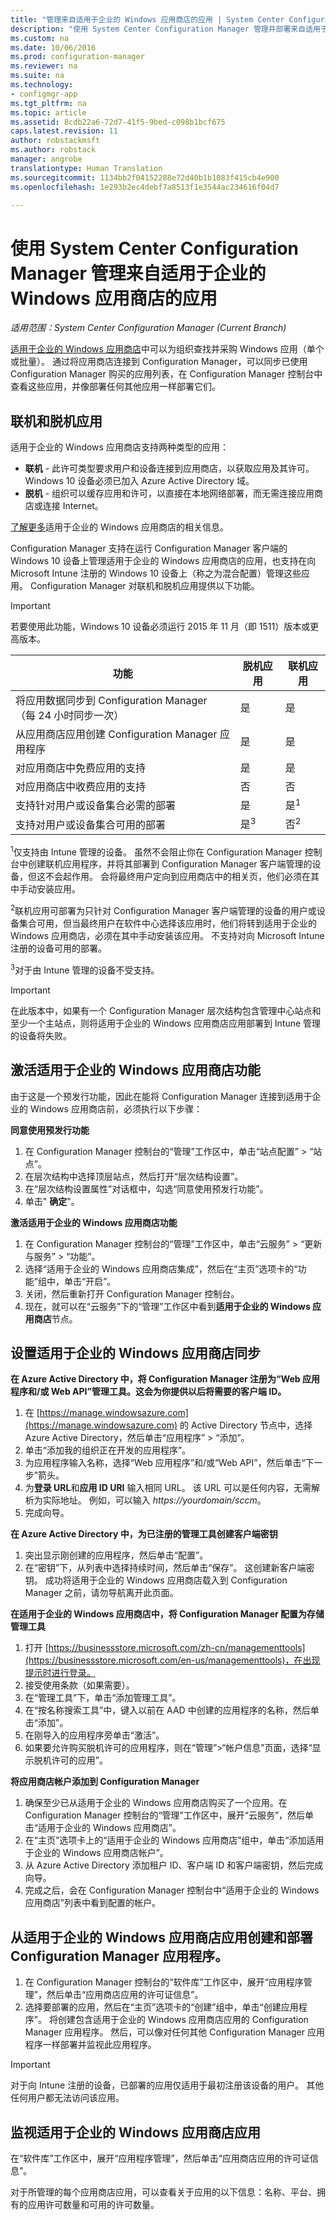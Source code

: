 ```yaml
---
title: "管理来自适用于企业的 Windows 应用商店的应用 | System Center Configuration Manager"
description: "使用 System Center Configuration Manager 管理并部署来自适用于企业的 Windows 应用商店的应用"
ms.custom: na
ms.date: 10/06/2016
ms.prod: configuration-manager
ms.reviewer: na
ms.suite: na
ms.technology:
- configmgr-app
ms.tgt_pltfrm: na
ms.topic: article
ms.assetid: 8cdb22a6-72d7-41f5-9bed-c098b1bcf675
caps.latest.revision: 11
author: robstackmsft
ms.author: robstack
manager: angrobe
translationtype: Human Translation
ms.sourcegitcommit: 1134bb2f04152288e72d40b1b1083f415cb4e900
ms.openlocfilehash: 1e293b2ec4debf7a8513f1e3544ac234616f04d7

---
```

# <a name="manage-apps-from-the-windows-store-for-business-with-system-center-configuration-manager"></a>使用 System Center Configuration Manager 管理来自适用于企业的 Windows 应用商店的应用

*适用范围：System Center Configuration Manager (Current Branch)*

[适用于企业的 Windows 应用商店](https://www.microsoft.com/business-store)中可以为组织查找并采购 Windows 应用（单个或批量）。 通过将应用商店连接到 Configuration Manager，可以同步已使用 Configuration Manager 购买的应用列表，在 Configuration Manager 控制台中查看这些应用，并像部署任何其他应用一样部署它们。


## <a name="online-and-offline-apps"></a>联机和脱机应用

适用于企业的 Windows 应用商店支持两种类型的应用：

- **联机** - 此许可类型要求用户和设备连接到应用商店，以获取应用及其许可。 Windows 10 设备必须已加入 Azure Active Directory 域。
- **脱机** - 组织可以缓存应用和许可，以直接在本地网络部署，而无需连接应用商店或连接 Internet。

[了解更多](https://technet.microsoft.com/itpro/windows/whats-new/windows-store-for-business-overview)适用于企业的 Windows 应用商店的相关信息。

Configuration Manager 支持在运行 Configuration Manager 客户端的 Windows 10 设备上管理适用于企业的 Windows 应用商店的应用，也支持在向 Microsoft Intune 注册的 Windows 10 设备上（称之为混合配置）管理这些应用。 Configuration Manager 对联机和脱机应用提供以下功能。

> [!IMPORTANT]
> 若要使用此功能，Windows 10 设备必须运行 2015 年 11 月（即 1511）版本或更高版本。

|功能|脱机应用|联机应用|
|------------|------------|------------|
|将应用数据同步到 Configuration Manager<br>（每 24 小时同步一次）|是|是|
|从应用商店应用创建 Configuration Manager 应用程序|是|是|
|对应用商店中免费应用的支持|是|是|
|对应用商店中收费应用的支持|否|否|
|支持针对用户或设备集合必需的部署|是|是<sup>1</sup>|
|支持对用户或设备集合可用的部署|是<sup>3</sup>|否<sup>2</sup>|

<sup>1</sup>仅支持由 Intune 管理的设备。 虽然不会阻止你在 Configuration Manager 控制台中创建联机应用程序，并将其部署到 Configuration Manager 客户端管理的设备，但这不会起作用。 会将最终用户定向到应用商店中的相关页，他们必须在其中手动安装应用。

<sup>2</sup>联机应用可部署为只针对 Configuration Manager 客户端管理的设备的用户或设备集合可用，但当最终用户在软件中心选择该应用时，他们将转到适用于企业的 Windows 应用商店，必须在其中手动安装该应用。 不支持对向 Microsoft Intune 注册的设备可用的部署。

<sup>3</sup>对于由 Intune 管理的设备不受支持。

> [!IMPORTANT]
> 在此版本中，如果有一个 Configuration Manager 层次结构包含管理中心站点和至少一个主站点，则将适用于企业的 Windows 应用商店应用部署到 Intune 管理的设备将失败。


## <a name="activate-the-windows-store-for-business-capability"></a>激活适用于企业的 Windows 应用商店功能
由于这是一个预发行功能，因此在能将 Configuration Manager 连接到适用于企业的 Windows 应用商店前，必须执行以下步骤：

**同意使用预发行功能**
1. 在 Configuration Manager 控制台的“管理”工作区中，单击“站点配置” > “站点”。
2. 在层次结构中选择顶层站点，然后打开“层次结构设置”。
3. 在“层次结构设置属性”对话框中，勾选“同意使用预发行功能”。
4. 单击" **确定**"。

**激活适用于企业的 Windows 应用商店功能**
1. 在 Configuration Manager 控制台的“管理”工作区中，单击“云服务” > “更新与服务” > “功能”。
2. 选择“适用于企业的 Windows 应用商店集成”，然后在“主页”选项卡的“功能”组中，单击“开启”。
3. 关闭，然后重新打开 Configuration Manager 控制台。
4. 现在，就可以在“云服务”下的“管理”工作区中看到**适用于企业的 Windows 应用商店**节点。

## <a name="set-up-windows-store-for-business-synchronization"></a>设置适用于企业的 Windows 应用商店同步

**在 Azure Active Directory 中，将 Configuration Manager 注册为“Web 应用程序和/或 Web API”管理工具。这会为你提供以后将需要的客户端 ID。**
1. 在 [https://manage.windowsazure.com](https://manage.windowsazure.com) 的 Active Directory 节点中，选择 Azure Active Directory，然后单击“应用程序” > “添加”。
2.  单击“添加我的组织正在开发的应用程序”。
3.  为应用程序输入名称，选择“Web 应用程序”和/或“Web API”，然后单击“下一步”箭头。
4.  为**登录 URL**和**应用 ID URI** 输入相同 URL。 该 URL 可以是任何内容，无需解析为实际地址。 例如，可以输入 *https://yourdomain/sccm*。
5.  完成向导。

**在 Azure Active Directory 中，为已注册的管理工具创建客户端密钥**
1.  突出显示刚创建的应用程序，然后单击“配置”。
2.  在“密钥”下，从列表中选择持续时间，然后单击“保存”。 这创建新客户端密钥。 成功将适用于企业的 Windows 应用商店载入到 Configuration Manager 之前，请勿导航离开此页面。

**在适用于企业的 Windows 应用商店中，将 Configuration Manager 配置为存储管理工具**
1.  打开 [https://businessstore.microsoft.com/zh-cn/managementtools](https://businessstore.microsoft.com/en-us/managementtools)，在出现提示时进行登录。
2.  接受使用条款（如果需要）。
3.  在“管理工具”下，单击“添加管理工具”。
4.  在“按名称搜索工具”中，键入以前在 AAD 中创建的应用程序的名称，然后单击“添加”。
5.  在刚导入的应用程序旁单击“激活”。
6.  如果要允许购买脱机许可的应用程序，则在“管理”>“帐户信息”页面，选择“显示脱机许可的应用”。

**将应用商店帐户添加到 Configuration Manager**

1. 确保至少已从适用于企业的 Windows 应用商店购买了一个应用。在 Configuration Manager 控制台的“管理”工作区中，展开“云服务”，然后单击“适用于企业的 Windows 应用商店”。
2.  在“主页”选项卡上的“适用于企业的 Windows 应用商店”组中，单击“添加适用于企业的 Windows 应用商店帐户”。
3.  从 Azure Active Directory 添加租户 ID、客户端 ID 和客户端密钥，然后完成向导。
4. 完成之后，会在 Configuration Manager 控制台中“适用于企业的 Windows 应用商店”列表中看到配置的帐户。


## <a name="create-and-deploy-a-configuration-manager-application-from-a-windows-store-for-business-app"></a>从适用于企业的 Windows 应用商店应用创建和部署 Configuration Manager 应用程序。
1.  在 Configuration Manager 控制台的“软件库”工作区中，展开“应用程序管理”，然后单击“应用商店应用的许可证信息”。
2.  选择要部署的应用，然后在“主页”选项卡的“创建”组中，单击“创建应用程序”。
将创建包含适用于企业的 Windows 应用商店应用的 Configuration Manager 应用程序。 然后，可以像对任何其他 Configuration Manager 应用程序一样部署并监视此应用程序。

> [!IMPORTANT]
> 对于向 Intune 注册的设备，已部署的应用仅适用于最初注册该设备的用户。 其他任何用户都无法访问该应用。

## <a name="monitor-windows-store-for-business-apps"></a>监视适用于企业的 Windows 应用商店应用

在“软件库”工作区中，展开“应用程序管理”，然后单击“应用商店应用的许可证信息”。

对于所管理的每个应用商店应用，可以查看关于应用的以下信息：名称、平台、拥有的应用许可数量和可用的许可数量。



<!--HONumber=Nov16_HO1-->


